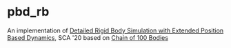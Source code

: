 # pbd_rb
An implementation of [Detailed Rigid Body Simulation with Extended Position Based Dynamics](https://matthias-research.github.io/pages/publications/PBDBodies.pdf), SCA '20 based on [Chain of 100 Bodies](https://matthias-research.github.io/pages/challenges/bodyChainPBD.html)
